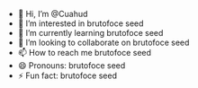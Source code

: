 - 👋 Hi, I’m @Cuahud
- 👀 I’m interested in brutofoce seed
- 🌱 I’m currently learning brutofoce seed
- 💞️ I’m looking to collaborate on brutofoce seed
- 📫 How to reach me brutofoce seed
- 😄 Pronouns: brutofoce seed
- ⚡ Fun fact: brutofoce seed

<!---
Cuahud/Cuahud is a ✨ special ✨ repository because its `README.md` (this file) appears on your GitHub profile.
You can click the Preview link to take a look at your changes.
--->
